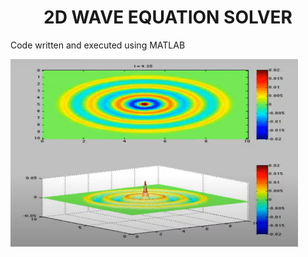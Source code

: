 <div align="center">

  <h1 align="center">2D WAVE EQUATION SOLVER</h1>

</div>

Code written and executed using MATLAB

<p align="left">
  <img width="460" height="300" src="images/2d wave.png">
</p>